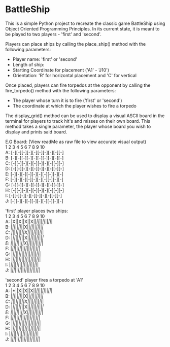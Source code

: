 # BattleShip

This is a simple Python project to recreate the classic game BattleShip using Object Oriented Programming Principles. 
In its current state, it is meant to be played to two players - 'first' and 'second'.

Players can place ships by calling the place_ship() method with the following parameters:
 - Player name: 'first' or 'second'
 - Length of ship: 
 - Starting Coordinate for placement ('A1' - 'J10')
 - Orientation: 'R' for horizontal placement and 'C' for vertical
 
Once placed, players can fire torpedos at the opponent by calling the fire_torpedo() method with the following parameters:
 - The player whose turn it is to fire ('first' or 'second')
 - The coordinate at which the player wishes to fire a torpedo
 
The display_grid() method can be used to display a visual ASCII board in the terminal for players to track hit's and misses on their own board.
This method takes a single parameter, the player whose board you wish to display and prints said board.

E.G Board:  (View readMe as raw file to view accurate visual output)  
   1  2  3  4  5  6  7  8  9  10  
A: [-][-][-][-][-][-][-][-][-][-]  
B: [-][-][-][-][-][-][-][-][-][-]  
C: [-][-][-][-][-][-][-][-][-][-]  
D: [-][-][-][-][-][-][-][-][-][-]  
E: [-][-][-][-][-][-][-][-][-][-]  
F: [-][-][-][-][-][-][-][-][-][-]  
G: [-][-][-][-][-][-][-][-][-][-]  
H: [-][-][-][-][-][-][-][-][-][-]  
I: [-][-][-][-][-][-][-][-][-][-]  
J: [-][-][-][-][-][-][-][-][-][-]  

'first' player places two ships:  
    1  2  3  4  5  6  7  8  9  10  
A: |X||X||X||X||_||_||_||_||_||_|  
B: |_||_||_||_||X||_||_||_||_||_|  
C: |_||_||_||_||X||_||_||_||_||_|  
D: |_||_||_||_||X||_||_||_||_||_|  
E: |_||_||_||_||X||_||_||_||_||_|  
F: |_||_||_||_||_||_||_||_||_||_|  
G: |_||_||_||_||_||_||_||_||_||_|  
H: |_||_||_||_||_||_||_||_||_||_|  
I: |_||_||_||_||_||_||_||_||_||_|  
J: |_||_||_||_||_||_||_||_||_||_|  

'second' player fires a torpedo at 'A1'  
    1  2  3  4  5  6  7  8  9  10  
A: |*||X||X||X||_||_||_||_||_||_|  
B: |_||_||_||_||X||_||_||_||_||_|  
C: |_||_||_||_||X||_||_||_||_||_|  
D: |_||_||_||_||X||_||_||_||_||_|  
E: |_||_||_||_||X||_||_||_||_||_|  
F: |_||_||_||_||_||_||_||_||_||_|  
G: |_||_||_||_||_||_||_||_||_||_|  
H: |_||_||_||_||_||_||_||_||_||_|  
I: |_||_||_||_||_||_||_||_||_||_|  
J: |_||_||_||_||_||_||_||_||_||_|  

